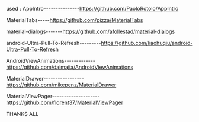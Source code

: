 used :
AppIntro---------------https://github.com/PaoloRotolo/AppIntro

MaterialTabs-----https://github.com/pizza/MaterialTabs

material-dialogs-------https://github.com/afollestad/material-dialogs

android-Ultra-Pull-To-Refresh---------https://github.com/liaohuqiu/android-Ultra-Pull-To-Refresh

AndroidViewAnimations-------------https://github.com/daimajia/AndroidViewAnimations

MaterialDrawer-----------------https://github.com/mikepenz/MaterialDrawer

MaterialViewPager--------------------https://github.com/florent37/MaterialViewPager



THANKS ALL
